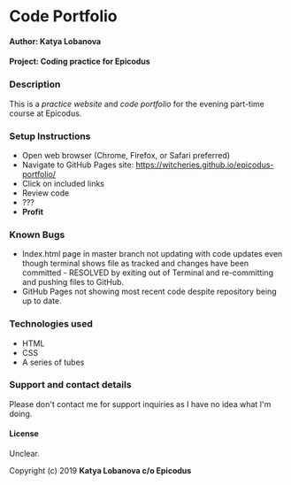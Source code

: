 # Code Portfolio
#### Author: Katya Lobanova
#### Project: Coding practice for Epicodus

### Description

This is a _practice website_ and _code portfolio_ for the evening part-time course at Epicodus.

### Setup Instructions

* Open web browser (Chrome, Firefox, or Safari preferred)
* Navigate to GitHub Pages site: https://witcheries.github.io/epicodus-portfolio/
* Click on included links
* Review code
* ???
* **Profit**

### Known Bugs

* Index.html page in master branch not updating with code updates even though terminal shows file as tracked and changes have been committed - RESOLVED by exiting out of Terminal and re-committing and pushing files to GitHub.
* GitHub Pages not showing most recent code despite repository being up to date.

### Technologies used
* HTML
* CSS
* A series of tubes

### Support and contact details
Please don't contact me for support inquiries as I have no idea what I'm doing.

#### License

Unclear.

Copyright (c) 2019 **Katya Lobanova c/o Epicodus**

